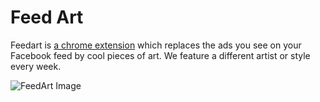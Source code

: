# Feed Art
Feedart is [a chrome extension](https://chrome.google.com/webstore/detail/feedart/glgdckpipcpcjmbkcmnponlnphnkkikn) which replaces the ads you see on your Facebook feed by cool pieces of art. We feature a different artist or style every week.


![FeedArt Image](https://lh3.googleusercontent.com/fghPXRQaK1GCU0IbgXPhPn2O4MaU1JfkT9TGWbtPN1dXh6MsAWnLbWj870zlylBoVW6LnqBxnxE=s1280-h800-e365-rw)
